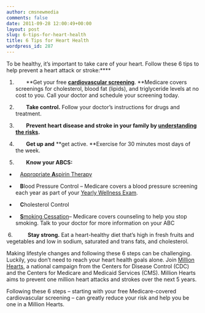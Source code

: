 ```yaml
---
author: cmsnewmedia
comments: false
date: 2011-09-28 12:00:49+00:00
layout: post
slug: 6-tips-for-heart-health
title: 6 Tips for Heart Health
wordpress_id: 287
---
```


To be healthy, it’s important to take care of your heart. Follow these 6 tips to help prevent a heart attack or stroke:****



	
  1.        **Get your free **[**cardiovascular screening**](http://www.medicare.gov/navigation/manage-your-health/preventive-services/cardiovascular-screening.aspx)**. **Medicare covers screenings for cholesterol, blood fat (lipids), and triglyceride levels at no cost to you. Call your doctor and schedule your screening today.

	
  2.        **Take control.** Follow your doctor’s instructions for drugs and treatment.

	
  3.        **Prevent heart disease and stroke in your family by **[**understanding the risks**](http://millionhearts.hhs.gov/about-hd.shtml)**.**

	
  4.        **Get up and** **get active. **Exercise for 30 minutes most days of the week.

	
  5.        **Know your ABCS:**



	
  *    [Appropriate **A**spirin Therapy](http://www.cdc.gov/heartdisease/aspirin.htm)

	
  *    **B**lood Pressure Control – Medicare covers a blood pressure screening each year as part of your [Yearly Wellness Exam](http://www.medicare.gov/navigation/manage-your-health/preventive-services/medicare-physical-exam.aspx).

	
  *    **C**holesterol Control

	
  *    [**S**moking Cessation](http://www.medicare.gov/(X(1)S(3cljdd55q5q1unakbasrqc45))/navigation/manage-your-health/preventive-services/smoking-cessation.aspx)– Medicare covers counseling to help you stop smoking. Talk to your doctor for more information on your ABC


 6.          **Stay strong.** Eat a heart-healthy diet that’s high in fresh fruits and vegetables and low in sodium, saturated and trans fats, and cholesterol.

Making lifestyle changes and following these 6 steps can be challenging. Luckily, you don’t need to reach your heart health goals alone. Join [Million Hearts](http://millionhearts.hhs.gov/), a national campaign from the Centers for Disease Control (CDC) and the Centers for Medicare and Medicaid Services (CMS). Million Hearts aims to prevent one million heart attacks and strokes over the next 5 years. 

Following these 6 steps – starting with your free Medicare-covered cardiovascular screening – can greatly reduce your risk and help you be one in a Million Hearts.
